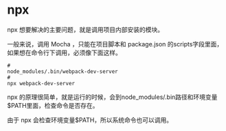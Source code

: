 # npx 
npx 想要解决的主要问题，就是调用项目内部安装的模块。

一般来说，调用 Mocha ，只能在项目脚本和 package.json 的scripts字段里面， 如果想在命令行下调用，必须像下面这样。
```shell script
# 
node_modules/.bin/webpack-dev-server 
# 
npx webpack-dev-server
```

npx 的原理很简单，就是运行的时候，会到node_modules/.bin路径和环境变量$PATH里面，检查命令是否存在。

由于 npx 会检查环境变量$PATH，所以系统命令也可以调用。
